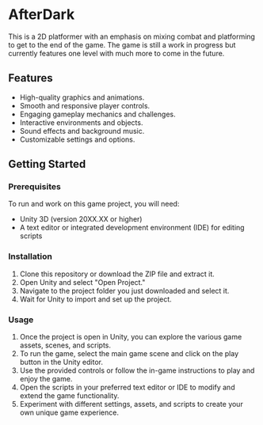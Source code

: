 # AfterDark

This is a 2D platformer with an emphasis on mixing combat and platforming to get to the end of the game. The game is still a work in progress but currently features one level with much more to come in the future.

## Features

- High-quality graphics and animations.
- Smooth and responsive player controls.
- Engaging gameplay mechanics and challenges.
- Interactive environments and objects.
- Sound effects and background music.
- Customizable settings and options.

## Getting Started

### Prerequisites

To run and work on this game project, you will need:

- Unity 3D (version 20XX.XX or higher)
- A text editor or integrated development environment (IDE) for editing scripts

### Installation

1. Clone this repository or download the ZIP file and extract it.
2. Open Unity and select "Open Project."
3. Navigate to the project folder you just downloaded and select it.
4. Wait for Unity to import and set up the project.

### Usage

1. Once the project is open in Unity, you can explore the various game assets, scenes, and scripts.
2. To run the game, select the main game scene and click on the play button in the Unity editor.
3. Use the provided controls or follow the in-game instructions to play and enjoy the game.
4. Open the scripts in your preferred text editor or IDE to modify and extend the game functionality.
5. Experiment with different settings, assets, and scripts to create your own unique game experience.

